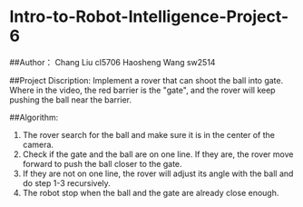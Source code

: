 # Intro-to-Robot-Intelligence-Project-6
##Author：
Chang Liu cl5706
Haosheng Wang sw2514

##Project Discription:
Implement a rover that can shoot the ball into gate. Where in the video, the red barrier is the "gate", and the rover will keep pushing the ball near the barrier.

##Algorithm:
1. The rover search for the ball and make sure it is in the center of the camera.
2. Check if the gate and the ball are on one line. If they are, the rover move forward to push the ball closer to the gate.
3. If they are not on one line, the rover will adjust its angle with the ball and do step 1-3 recursively.
4. The robot stop when the ball and the gate are already close enough.
